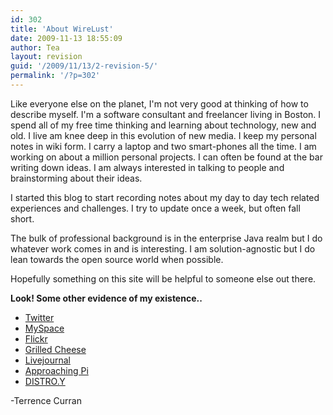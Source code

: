 ```yaml
---
id: 302
title: 'About WireLust'
date: 2009-11-13 18:55:09
author: Tea
layout: revision
guid: '/2009/11/13/2-revision-5/'
permalink: '/?p=302'
---
```


Like everyone else on the planet, I'm not very good at thinking of how to describe myself. I'm a software consultant and freelancer living in Boston. I spend all of my free time thinking and learning about technology, new and old. I live am knee deep in this evolution of new media. I keep my personal notes in wiki form. I carry a laptop and two smart-phones all the time. I am working on about a million personal projects. I can often be found at the bar writing down ideas. I am always interested in talking to people and brainstorming about their ideas.

I started this blog to start recording notes about my day to day tech related experiences and challenges. I try to update once a week, but often fall short.

The bulk of professional background is in the enterprise Java realm but I do whatever work comes in and is interesting. I am solution-agnostic but I do lean towards the open source world when possible.

Hopefully something on this site will be helpful to someone else out there.

**Look! Some other evidence of my existence..**

- [Twitter](http://www.twitter.com/teacurran)
- [MySpace](http://www.myspace.com/teacurran)
- [Flickr](http://www.flickr.com/photos/teacurran/)
- [Grilled Cheese](http://www.grilledcheese.com)
- [Livejournal](http://notequalto.livejournal.com/)
- [Approaching Pi](http://www.approachingpi.com)
- [DISTRO.Y](http://www.distroy.com)

-Terrence Curran